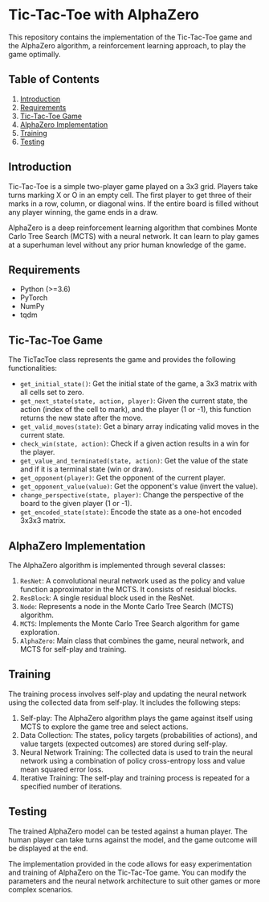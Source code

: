 # Tic-Tac-Toe with AlphaZero

This repository contains the implementation of the Tic-Tac-Toe game and the AlphaZero algorithm, a reinforcement learning approach, to play the game optimally.

## Table of Contents

1. [Introduction](#introduction)
2. [Requirements](#requirements)
3. [Tic-Tac-Toe Game](#tic-tac-toe-game)
4. [AlphaZero Implementation](#alphazero-implementation)
5. [Training](#training)
6. [Testing](#testing)

## Introduction

Tic-Tac-Toe is a simple two-player game played on a 3x3 grid. Players take turns marking X or O in an empty cell. The first player to get three of their marks in a row, column, or diagonal wins. If the entire board is filled without any player winning, the game ends in a draw.

AlphaZero is a deep reinforcement learning algorithm that combines Monte Carlo Tree Search (MCTS) with a neural network. It can learn to play games at a superhuman level without any prior human knowledge of the game.

## Requirements

- Python (>=3.6)
- PyTorch
- NumPy
- tqdm

## Tic-Tac-Toe Game

The TicTacToe class represents the game and provides the following functionalities:

- `get_initial_state()`: Get the initial state of the game, a 3x3 matrix with all cells set to zero.
- `get_next_state(state, action, player)`: Given the current state, the action (index of the cell to mark), and the player (1 or -1), this function returns the new state after the move.
- `get_valid_moves(state)`: Get a binary array indicating valid moves in the current state.
- `check_win(state, action)`: Check if a given action results in a win for the player.
- `get_value_and_terminated(state, action)`: Get the value of the state and if it is a terminal state (win or draw).
- `get_opponent(player)`: Get the opponent of the current player.
- `get_opponent_value(value)`: Get the opponent's value (invert the value).
- `change_perspective(state, player)`: Change the perspective of the board to the given player (1 or -1).
- `get_encoded_state(state)`: Encode the state as a one-hot encoded 3x3x3 matrix.

## AlphaZero Implementation

The AlphaZero algorithm is implemented through several classes:

1. `ResNet`: A convolutional neural network used as the policy and value function approximator in the MCTS. It consists of residual blocks.
2. `ResBlock`: A single residual block used in the ResNet.
3. `Node`: Represents a node in the Monte Carlo Tree Search (MCTS) algorithm.
4. `MCTS`: Implements the Monte Carlo Tree Search algorithm for game exploration.
5. `AlphaZero`: Main class that combines the game, neural network, and MCTS for self-play and training.

## Training

The training process involves self-play and updating the neural network using the collected data from self-play. It includes the following steps:

1. Self-play: The AlphaZero algorithm plays the game against itself using MCTS to explore the game tree and select actions.
2. Data Collection: The states, policy targets (probabilities of actions), and value targets (expected outcomes) are stored during self-play.
3. Neural Network Training: The collected data is used to train the neural network using a combination of policy cross-entropy loss and value mean squared error loss.
4. Iterative Training: The self-play and training process is repeated for a specified number of iterations.

## Testing

The trained AlphaZero model can be tested against a human player. The human player can take turns against the model, and the game outcome will be displayed at the end.

The implementation provided in the code allows for easy experimentation and training of AlphaZero on the Tic-Tac-Toe game. You can modify the parameters and the neural network architecture to suit other games or more complex scenarios.
